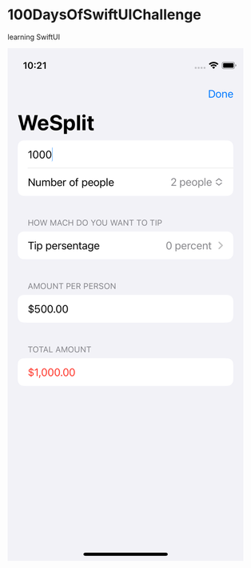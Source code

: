 # 100DaysOfSwiftUIChallenge

learning SwiftUI

![WeSplit App](https://github.com/NastasiaIOSdev/100DaysOfSwiftUIChallenge/blob/main/Wesplit.png)
